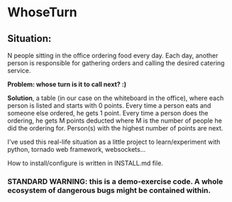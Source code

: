 # WhoseTurn

## Situation:

N people sitting in the office ordering food every day.
Each day, another person is responsible for gathering orders and calling the desired catering service.

**Problem: whose turn is it to call next? :)**

**Solution**, a table (in our case on the whiteboard in the office), where each person is listed and starts with 0 points.
Every time a person eats and someone else ordered, he gets 1 point.
Every time a person does the ordering, he gets M points deducted where M is the number of people he did the ordering for.
Person(s) with the highest number of points are next.

I've used this real-life situation as a little project to learn/experiment with python, tornado web framework, websockets...

How to install/configure is written in INSTALL.md file.

### STANDARD WARNING: this is a demo-exercise code. A whole ecosystem of dangerous bugs might be contained within.
